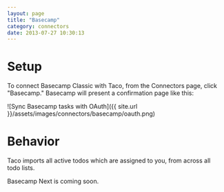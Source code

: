 ```yaml
---
layout: page
title: "Basecamp"
category: connectors
date: 2013-07-27 10:30:13
---
```


# Setup

To connect Basecamp Classic with Taco, from the Connectors page, click
"Basecamp." Basecamp will present a confirmation page like this:

![Sync Basecamp tasks with OAuth]({{ site.url }}/assets/images/connectors/basecamp/oauth.png)


# Behavior

Taco imports all active todos which are assigned to you, from across all
todo lists.

Basecamp Next is coming soon.

